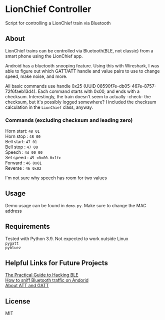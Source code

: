 # LionChief Controller
Script for controlling a LionChief train via Bluetooth

## About
LionChief trains can be controlled via Bluetooth(BLE, not classic) from a smart phone
using the LionChief app.  

Android has a bluetooth snooping feature. Using this with Wireshark, I was able
to figure out which GATT/ATT handle and value pairs to use to change speed, 
make noise, and more.  

All basic commands use handle 0x25 (UUID 08590f7e-db05-467e-8757-72f6faeb13d4).
Each command starts with 0x00, and ends with a checksum. Interestingly, the
train doesn't seem to actually -check- the checksum, but it's possibly logged
somewhere? I included the checksum calculation in the `LionChief` class, anyway.  

### Commands (excluding checksum and leading zero)
Horn start: `48 01`  
Horn stop : `48 00`  
Bell start: `47 01`  
Bell stop : `47 00`  
Speech    : `4d 00 00`  
Set speed : `45 <0x00-0x1f>`  
Forward   : `46 0x01`  
Reverse   : `46 0x02`  

I'm not sure why speech has room for two values

## Usage
Demo usage can be found in `demo.py`. Make sure to change the MAC address

## Requirements
Tested with Python 3.9. Not expected to work outside Linux  
`pygatt`  
`pybluez`  

## Helpful Links for Future Projects
[The Practical Guide to Hacking BLE](https://blog.attify.com/the-practical-guide-to-hacking-bluetooth-low-energy/)  
[How to sniff Bluetooth traffic on Andorid](https://stackoverflow.com/questions/23877761/sniffing-logging-your-own-android-bluetooth-traffic)  
[About ATT and GATT](https://epxx.co/artigos/bluetooth_gatt.html)

## License
MIT
